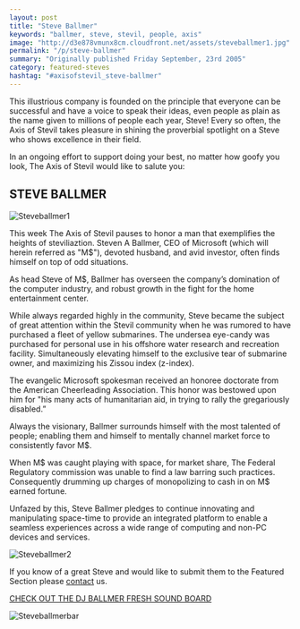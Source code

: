```yaml
---
layout: post
title: "Steve Ballmer"
keywords: "ballmer, steve, stevil, people, axis"
image: "http://d3e878vmunx8cm.cloudfront.net/assets/steveballmer1.jpg"
permalink: "/p/steve-ballmer"
summary: "Originally published Friday September, 23rd 2005"
category: featured-steves
hashtag: "#axisofstevil_steve-ballmer"
---
```


[id_1]: http://d3e878vmunx8cm.cloudfront.net/assets/steveballmer1.jpg "Steveballmer1"[id_2]: http://d3e878vmunx8cm.cloudfront.net/assets/steveballmer2.jpg "Steveballmer2"[id_3]: http://d3e878vmunx8cm.cloudfront.net/assets/stevebalmermural.gif "Steveballmerbar"
This illustrious company is founded on the principle that everyone can be successful and have a voice to speak their ideas, even people as plain as the name given to millions of people each year, Steve! Every so often, the Axis of Stevil takes pleasure in shining the proverbial spotlight on a Steve who shows excellence in their field.

In an ongoing effort to support doing your best, no matter how goofy you look, The Axis of Stevil would like to salute you:

## STEVE BALLMER ##

![Steveballmer1][id_1]

This week The Axis of Stevil pauses to honor a man that exemplifies the heights of steviliaztion. Steven A Ballmer, CEO of Microsoft (which will herein referred as "M$"), devoted husband, and avid investor, often finds himself on top of odd situations.

As head Steve of M$, Ballmer has overseen the company’s domination of the computer industry, and robust growth in the fight for the home entertainment center.

While always regarded highly in the community, Steve became the subject of great attention within the Stevil community when he was rumored to have purchased a fleet of yellow submarines. The undersea eye-candy was purchased for personal use in his offshore water research and recreation facility. Simultaneously elevating himself to the exclusive tear of submarine owner, and maximizing his Zissou index (z-index).

The evangelic Microsoft spokesman received an honoree doctorate from the American Cheerleading Association. This honor was bestowed upon him for "his many acts of humanitarian aid, in trying to rally the gregariously disabled.”

Always the visionary, Ballmer surrounds himself with the most talented of people; enabling them and himself to mentally channel market force to consistently favor M$.

When M$ was caught playing with space, for market share, The Federal Regulatory commission was unable to find a law barring such practices. Consequently drumming up charges of monopolizing to cash in on M$ earned fortune.

Unfazed by this, Steve Ballmer pledges to continue innovating and manipulating space-time to provide an integrated platform to enable a seamless experiences across a wide range of computing and non-PC devices and services.

![Steveballmer2][id_2]

If you know of a great Steve and would like to submit them to the Featured Section please [contact](/contact) us.

[CHECK OUT THE DJ BALLMER FRESH SOUND BOARD](/p/djsteveballmer "CHECK OUT THE DJ BALLMER FRESH SOUND BOARD")

![Steveballmerbar][id_3]
